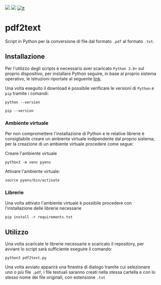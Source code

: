 ![](https://img.shields.io/badge/OS-Linux-blueviolet.svg)
![](https://img.shields.io/badge/Python-3.8%2B-green.svg)
[![it](https://img.shields.io/badge/lang-it-blue.svg)](https://github.com/logo94/excel2text-key/blob/main/README.md)

# pdf2text
Script in Python per la conversione di file dal formato `.pdf` al formato `.txt`.

## Installazione ##
Per l'utilizzo degli scripts è necessario aver scaricato `Python 3.8+` sul proprio dispositivo, per installare Python seguire, in base al proprio sistema operativo, le istruzioni riportate al seguente [link](https://www.python.org/downloads/).

Una volta eseguito il download è possibile verificare le versioni di `Python` e `pip` tramite i comandi:

```
python --version
```
```
pip --version
```
### Ambiente virtuale ###
Per non compromettere l'installazione di Python e le relative librerie è consigliabile creare un ambiente virtuale indipendente dal proprio sistema; per la creazione di un ambiente virtuale procedere come segue:

Creare l'ambiente virtuale
```
python3 -m venv pyenv
```

Attivare l'ambiente virtuale:
```
source pyenv/bin/activate
```

### Librerie ###
Una volta attivato l'ambiente virtuale è possibile procedere con l'installazione delle librerie necessarie

```
pip install -r requirements.txt
```

## Utilizzo ##
Una volta scaricate le librerie necessarie e scaricato il repository, per avviare lo script sarà sufficiente eseguire il comando:
```
python3 pdf2text.py
```
Una volta avviato apparirà una finestra di dialogo tramite cui selezionare uno o più file `.pdf`, i file testuali saranno creati nella stessa cartella e con lo stesso nome dei file originali, con estensione `.txt`
